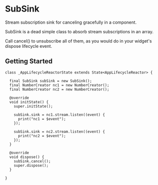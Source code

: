 # SubSink

Stream subscription sink for canceling gracefully in a component.

SubSink is a dead simple class to absorb stream subscriptions in an array.

Call cancel() to unsubscribe all of them, as you would do in your widget's dispose lifecycle event.

## Getting Started

```
class _AppLifecycleReactorState extends State<AppLifecycleReactor> {

  final SubSink subSink = new SubSink();
  final NumberCreator nc1 = new NumberCreator();
  final NumberCreator nc2 = new NumberCreator();

  @override
  void initState() {
    super.initState();

    subSink.sink = nc1.stream.listen((event) {
      print("nc1 = $event");
    });

    subSink.sink = nc2.stream.listen((event) {
      print("nc2 = $event");
    });
  }

  @override
  void dispose() {
    subSink.cancel();
    super.dispose();
  }

}

```
